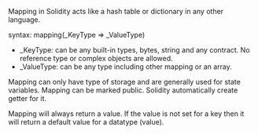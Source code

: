 Mapping in Solidity acts like a hash table or dictionary in any other language. 

syntax: mapping(_KeyType => _ValueType) <br/>
* _KeyType: can be any built-in types, bytes, string and any contract. No reference type or complex objects are allowed.
* _ValueType: can be any type including other mapping or an array.

Mapping can only have type of storage and are generally used for state variables. Mapping can be marked public. Solidity automatically create getter for it.

Mapping will always return a value. If the value is not set for a key then it will return a default value for a datatype (value).

